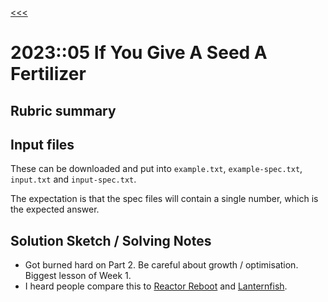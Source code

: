 [<<<](../../README.md)

# 2023::05 If You Give A Seed A Fertilizer

## Rubric summary

## Input files

These can be downloaded and put into `example.txt`, `example-spec.txt`, `input.txt` and `input-spec.txt`.

The expectation is that the spec files will contain a single number, which is the expected answer.

## Solution Sketch / Solving Notes

- Got burned hard on Part 2. Be careful about growth / optimisation. Biggest lesson of Week 1.
- I heard people compare this to [Reactor Reboot](../../../2021/src/d22/README.md) and [Lanternfish](../../../2021/src/d06/README.md).